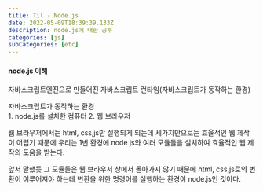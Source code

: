 ```yaml
---
title: Til - Node.js
date: 2022-05-09T18:39:39.133Z
description: node.js에 대한 공부
categories: [js]
subCategories: [etc]
---
```


#### node.js 이해

자바스크립트엔진으로 만들어진 자바스크립트 런타임(자바스크립트가 동작하는 환경)

<div class="tab bottom10">자바스크립트가 동작하는 환경
</div>
1. node.js를 설치한 컴퓨터
2. 웹 브라우저

웹 브라우저에서는 html, css,js만 실행되게 되는데 세가지만으로는 효율적인 웹 제작이 어렵기 때문에 우리는 1번 환경에 node js와 여러 모듈들을 설치하여 효율적인 웹 제작의 도움을 받는다.

앞서 말했듯 그 모듈들은 웹 브라우저 상에서 돌아가지 않기 때문에 html, css,js로의 변환이 이루어져야 하는데 변환을 위한 명령어를 실행하는 환경이 node.js인 것이다.
